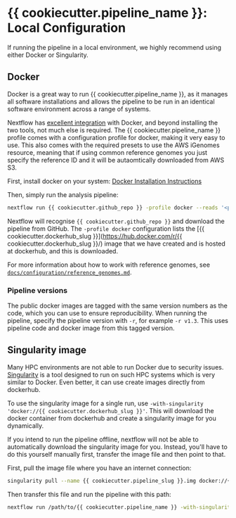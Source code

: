 # {{ cookiecutter.pipeline_name }}: Local Configuration

If running the pipeline in a local environment, we highly recommend using either Docker or Singularity.

## Docker
Docker is a great way to run {{ cookiecutter.pipeline_name }}, as it manages all software installations and allows the pipeline to be run in an identical software environment across a range of systems.

Nextflow has [excellent integration](https://www.nextflow.io/docs/latest/docker.html) with Docker, and beyond installing the two tools, not much else is required. The {{ cookiecutter.pipeline_name }} profile comes with a configuration profile for docker, making it very easy to use. This also comes with the required presets to use the AWS iGenomes resource, meaning that if using common reference genomes you just specify the reference ID and it will be autaomtically downloaded from AWS S3.

First, install docker on your system: [Docker Installation Instructions](https://docs.docker.com/engine/installation/)

Then, simply run the analysis pipeline:
```bash
nextflow run {{ cookiecutter.github_repo }} -profile docker --reads '<path to your reads>'
```

Nextflow will recognise `{{ cookiecutter.github_repo }}` and download the pipeline from GitHub. The `-profile docker` configuration lists the [{{ cookiecutter.dockerhub_slug }}](https://hub.docker.com/r/{{ cookiecutter.dockerhub_slug }}/) image that we have created and is hosted at dockerhub, and this is downloaded.

For more information about how to work with reference genomes, see [`docs/configuration/reference_genomes.md`](docs/configuration/reference_genomes.md).

### Pipeline versions
The public docker images are tagged with the same version numbers as the code, which you can use to ensure reproducibility. When running the pipeline, specify the pipeline version with `-r`, for example `-r v1.3`. This uses pipeline code and docker image from this tagged version.


## Singularity image
Many HPC environments are not able to run Docker due to security issues. [Singularity](http://singularity.lbl.gov/) is a tool designed to run on such HPC systems which is very similar to Docker. Even better, it can use create images directly from dockerhub.

To use the singularity image for a single run, use `-with-singularity 'docker://{{ cookiecutter.dockerhub_slug }}'`. This will download the docker container from dockerhub and create a singularity image for you dynamically.

If you intend to run the pipeline offline, nextflow will not be able to automatically download the singularity image for you. Instead, you'll have to do this yourself manually first, transfer the image file and then point to that.

First, pull the image file where you have an internet connection:

```bash
singularity pull --name {{ cookiecutter.pipeline_slug }}.img docker://{{ cookiecutter.dockerhub_slug }}
```

Then transfer this file and run the pipeline with this path:

```bash
nextflow run /path/to/{{ cookiecutter.pipeline_name }} -with-singularity /path/to/{{ cookiecutter.pipeline_slug }}.img
```

